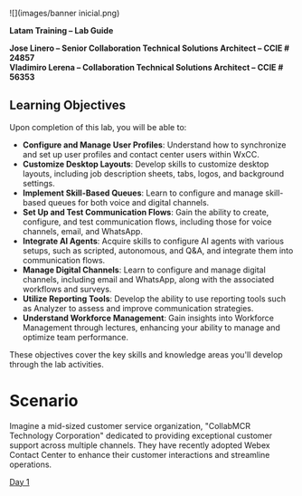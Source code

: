 
![](images/banner inicial.png)

**Latam Training – Lab Guide**

**Jose Linero – Senior Collaboration Technical Solutions Architect – CCIE # 24857**  
**Vladimiro Lerena – Collaboration Technical Solutions Architect – CCIE # 56353**

## Learning Objectives

Upon completion of this lab, you will be able to:

- **Configure and Manage User Profiles**: Understand how to synchronize and set up user profiles and contact center users within WxCC.
- **Customize Desktop Layouts**: Develop skills to customize desktop layouts, including job description sheets, tabs, logos, and background settings.
- **Implement Skill-Based Queues**: Learn to configure and manage skill-based queues for both voice and digital channels.
- **Set Up and Test Communication Flows**: Gain the ability to create, configure, and test communication flows, including those for voice channels, email, and WhatsApp.
- **Integrate AI Agents**: Acquire skills to configure AI agents with various setups, such as scripted, autonomous, and Q&A, and integrate them into communication flows.
- **Manage Digital Channels**: Learn to configure and manage digital channels, including email and WhatsApp, along with the associated workflows and surveys.
- **Utilize Reporting Tools**: Develop the ability to use reporting tools such as Analyzer to assess and improve communication strategies.
- **Understand Workforce Management**: Gain insights into Workforce Management through lectures, enhancing your ability to manage and optimize team performance.

These objectives cover the key skills and knowledge areas you'll develop through the lab activities.

# Scenario

Imagine a mid-sized customer service organization, "CollabMCR Technology Corporation" dedicated to providing exceptional customer support across multiple channels. They have recently adopted Webex Contact Center to enhance their customer interactions and streamline operations.

[Day 1](/day1)



